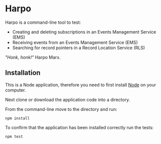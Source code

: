 # Harpo
Harpo is a command-line tool to test:
* Creating and deleting subscriptions in an Events Management Service (EMS)
* Receiving events from an Events Management Service (EMS)
* Searching for record pointers in a Record Location Service (RLS)

*"Honk, honk!"* Harpo Marx.

## Installation
This is a Node application, therefore you need to first install [Node](https://nodejs.org/en/) on your computer.

Next clone or download the application code into a directory.

From the command-line move to the directory and run:

`npm install`

To confirm that the application has been installed correctly run the tests:

`npm test`
